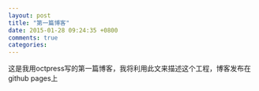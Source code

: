 ```yaml
---
layout: post
title: "第一篇博客"
date: 2015-01-28 09:24:35 +0800
comments: true
categories: 
---
```

这是我用octpress写的第一篇博客，我将利用此文来描述这个工程，博客发布在github pages上